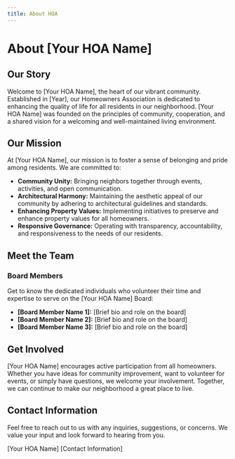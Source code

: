 ```yaml
---
title: About HOA
---
```


# About [Your HOA Name]

## Our Story

Welcome to [Your HOA Name], the heart of our vibrant community. Established in [Year], our Homeowners Association is dedicated to enhancing the quality of life for all residents in our neighborhood. [Your HOA Name] was founded on the principles of community, cooperation, and a shared vision for a welcoming and well-maintained living environment.

## Our Mission

At [Your HOA Name], our mission is to foster a sense of belonging and pride among residents. We are committed to:

- **Community Unity:** Bringing neighbors together through events, activities, and open communication.
- **Architectural Harmony:** Maintaining the aesthetic appeal of our community by adhering to architectural guidelines and standards.
- **Enhancing Property Values:** Implementing initiatives to preserve and enhance property values for all homeowners.
- **Responsive Governance:** Operating with transparency, accountability, and responsiveness to the needs of our residents.

## Meet the Team

### Board Members

Get to know the dedicated individuals who volunteer their time and expertise to serve on the [Your HOA Name] Board:

- **[Board Member Name 1]:** [Brief bio and role on the board]
- **[Board Member Name 2]:** [Brief bio and role on the board]
- **[Board Member Name 3]:** [Brief bio and role on the board]

## Get Involved

[Your HOA Name] encourages active participation from all homeowners. Whether you have ideas for community improvement, want to volunteer for events, or simply have questions, we welcome your involvement. Together, we can continue to make our neighborhood a great place to live.

## Contact Information

Feel free to reach out to us with any inquiries, suggestions, or concerns. We value your input and look forward to hearing from you.

[Your HOA Name]
[Contact Information]
